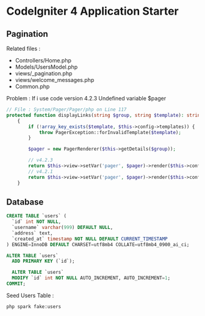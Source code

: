 # CodeIgniter 4 Application Starter

## Pagination

Related files : 
- Controllers/Home.php
- Models/UsersModel.php
- views/_pagination.php
- views/welcome_messages.php
- Common.php

Problem : 
If i use code version 4.2.3 Undefined variable $pager 
```php
// File : System/Pager/Pager/php on Line 117 
protected function displayLinks(string $group, string $template): string
    {
        if (!array_key_exists($template, $this->config->templates)) {
            throw PagerException::forInvalidTemplate($template);
        }

        $pager = new PagerRenderer($this->getDetails($group));

        // v4.2.3 
        return $this->view->setVar('pager', $pager)->render($this->config->templates[$template], null, false);
        // v4.2.1
        return $this->view->setVar('pager', $pager)->render($this->config->templates[$template]);
    }
```

## Database 

```sql
CREATE TABLE `users` (
  `id` int NOT NULL,
  `username` varchar(999) DEFAULT NULL,
  `address` text,
  `created_at` timestamp NOT NULL DEFAULT CURRENT_TIMESTAMP
) ENGINE=InnoDB DEFAULT CHARSET=utf8mb4 COLLATE=utf8mb4_0900_ai_ci;

ALTER TABLE `users`
  ADD PRIMARY KEY (`id`);

  ALTER TABLE `users`
  MODIFY `id` int NOT NULL AUTO_INCREMENT, AUTO_INCREMENT=1;
COMMIT;
```


Seed Users Table : 

```
php spark fake:users
```
